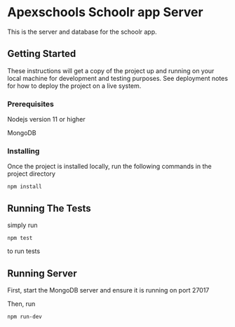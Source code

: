 # Apexschools Schoolr app Server
This is the server and database for the schoolr app. 
## Getting Started
These instructions will get a copy of the project up and running on your local machine
for development and testing purposes. See deployment notes for how to deploy the project on 
a live system.
### Prerequisites
Nodejs version 11 or higher

MongoDB
### Installing
Once the project is installed locally, run the following commands in the project directory
```
npm install
```
## Running The Tests
simply run
```
npm test
```
to run tests
## Running Server
First, start the MongoDB server and ensure it is running on port 27017

Then, run
```
npm run-dev
```



